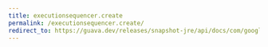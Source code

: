 ```yaml
---
title: executionsequencer.create
permalink: /executionsequencer.create/
redirect_to: https://guava.dev/releases/snapshot-jre/api/docs/com/google/common/util/concurrent/ExecutionSequencer.html#create--
---
```

